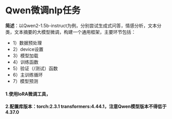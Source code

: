 # Qwen微调nlp任务
**简述**：以Qwen2-1.5b-instruct为例，分别尝试生成式问答，情感分析，文本分类，文本摘要的大模型微调，构建一个通用框架，主要环节包括：
- 1）数据预处理 
- 2）device设置
- 3）模型加载
- 4）训练函数
- 5）验证（/测试）函数 
- 6）主训练循环
- 7）模型预测
#### 1.使用loRA微调工具，
#### 2.配置库版本：torch:2.3.1  transformers:4.44.1，注意Qwen模型版本不得低于4.37.0

